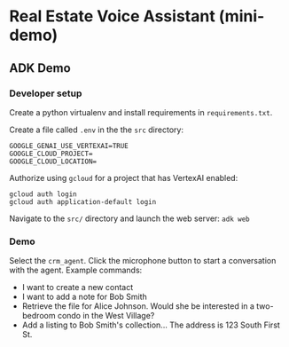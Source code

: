 # Real Estate Voice Assistant (mini-demo)
## ADK Demo

### Developer setup

Create a python virtualenv and install requirements in `requirements.txt`. 

Create a file called `.env` in the the `src` directory:

```
GOOGLE_GENAI_USE_VERTEXAI=TRUE
GOOGLE_CLOUD_PROJECT=
GOOGLE_CLOUD_LOCATION=
```

Authorize using `gcloud` for a project that has VertexAI enabled:

```
gcloud auth login
gcloud auth application-default login
```

Navigate to the `src/` directory and launch the web server: `adk web`

### Demo

Select the `crm_agent`. Click the microphone button to start a conversation with the agent. Example commands:

* I want to create a new contact
* I want to add a note for Bob Smith
* Retrieve the file for Alice Johnson. Would she be interested in a two-bedroom condo in the West Village?
* Add a listing to Bob Smith's collection... The address is 123 South First St. 
 